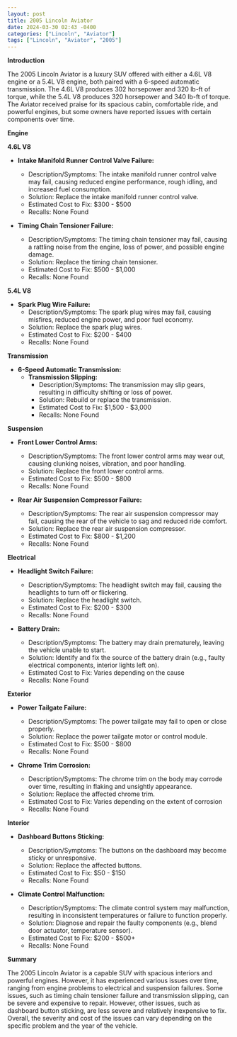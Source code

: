 ```yaml
---
layout: post
title: 2005 Lincoln Aviator
date: 2024-03-30 02:43 -0400
categories: ["Lincoln", "Aviator"]
tags: ["Lincoln", "Aviator", "2005"]
---
```

**Introduction**

The 2005 Lincoln Aviator is a luxury SUV offered with either a 4.6L V8 engine or a 5.4L V8 engine, both paired with a 6-speed automatic transmission. The 4.6L V8 produces 302 horsepower and 320 lb-ft of torque, while the 5.4L V8 produces 320 horsepower and 340 lb-ft of torque. The Aviator received praise for its spacious cabin, comfortable ride, and powerful engines, but some owners have reported issues with certain components over time.

**Engine**

**4.6L V8**

- **Intake Manifold Runner Control Valve Failure:**
    - Description/Symptoms: The intake manifold runner control valve may fail, causing reduced engine performance, rough idling, and increased fuel consumption.
    - Solution: Replace the intake manifold runner control valve.
    - Estimated Cost to Fix: $300 - $500
    - Recalls: None Found

- **Timing Chain Tensioner Failure:**
    - Description/Symptoms: The timing chain tensioner may fail, causing a rattling noise from the engine, loss of power, and possible engine damage.
    - Solution: Replace the timing chain tensioner.
    - Estimated Cost to Fix: $500 - $1,000
    - Recalls: None Found

**5.4L V8**

- **Spark Plug Wire Failure:**
    - Description/Symptoms: The spark plug wires may fail, causing misfires, reduced engine power, and poor fuel economy.
    - Solution: Replace the spark plug wires.
    - Estimated Cost to Fix: $200 - $400
    - Recalls: None Found

**Transmission**

- **6-Speed Automatic Transmission:**
    - **Transmission Slipping:**
        - Description/Symptoms: The transmission may slip gears, resulting in difficulty shifting or loss of power.
        - Solution: Rebuild or replace the transmission.
        - Estimated Cost to Fix: $1,500 - $3,000
        - Recalls: None Found

**Suspension**

- **Front Lower Control Arms:**
    - Description/Symptoms: The front lower control arms may wear out, causing clunking noises, vibration, and poor handling.
    - Solution: Replace the front lower control arms.
    - Estimated Cost to Fix: $500 - $800
    - Recalls: None Found

- **Rear Air Suspension Compressor Failure:**
    - Description/Symptoms: The rear air suspension compressor may fail, causing the rear of the vehicle to sag and reduced ride comfort.
    - Solution: Replace the rear air suspension compressor.
    - Estimated Cost to Fix: $800 - $1,200
    - Recalls: None Found

**Electrical**

- **Headlight Switch Failure:**
    - Description/Symptoms: The headlight switch may fail, causing the headlights to turn off or flickering.
    - Solution: Replace the headlight switch.
    - Estimated Cost to Fix: $200 - $300
    - Recalls: None Found

- **Battery Drain:**
    - Description/Symptoms: The battery may drain prematurely, leaving the vehicle unable to start.
    - Solution: Identify and fix the source of the battery drain (e.g., faulty electrical components, interior lights left on).
    - Estimated Cost to Fix: Varies depending on the cause
    - Recalls: None Found

**Exterior**

- **Power Tailgate Failure:**
    - Description/Symptoms: The power tailgate may fail to open or close properly.
    - Solution: Replace the power tailgate motor or control module.
    - Estimated Cost to Fix: $500 - $800
    - Recalls: None Found

- **Chrome Trim Corrosion:**
    - Description/Symptoms: The chrome trim on the body may corrode over time, resulting in flaking and unsightly appearance.
    - Solution: Replace the affected chrome trim.
    - Estimated Cost to Fix: Varies depending on the extent of corrosion
    - Recalls: None Found

**Interior**

- **Dashboard Buttons Sticking:**
    - Description/Symptoms: The buttons on the dashboard may become sticky or unresponsive.
    - Solution: Replace the affected buttons.
    - Estimated Cost to Fix: $50 - $150
    - Recalls: None Found

- **Climate Control Malfunction:**
    - Description/Symptoms: The climate control system may malfunction, resulting in inconsistent temperatures or failure to function properly.
    - Solution: Diagnose and repair the faulty components (e.g., blend door actuator, temperature sensor).
    - Estimated Cost to Fix: $200 - $500+
    - Recalls: None Found

**Summary**

The 2005 Lincoln Aviator is a capable SUV with spacious interiors and powerful engines. However, it has experienced various issues over time, ranging from engine problems to electrical and suspension failures. Some issues, such as timing chain tensioner failure and transmission slipping, can be severe and expensive to repair. However, other issues, such as dashboard button sticking, are less severe and relatively inexpensive to fix. Overall, the severity and cost of the issues can vary depending on the specific problem and the year of the vehicle.

